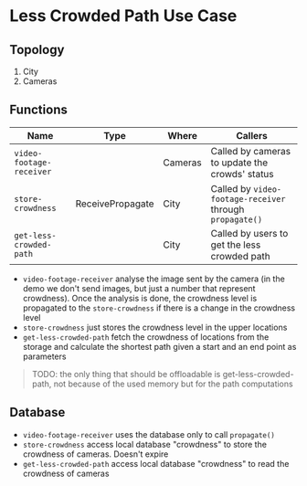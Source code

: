 # Less Crowded Path Use Case

## Topology

1. City
2. Cameras

## Functions

| Name                      | Type              | Where     | Callers                                                   |
|---------------------------|-------------------|-----------|-----------------------------------------------------------|
| `video-footage-receiver`  |                   | Cameras   | Called by cameras to update the crowds' status            |
| `store-crowdness`         | ReceivePropagate  | City      | Called by `video-footage-receiver` through `propagate()`  |
| `get-less-crowded-path`   |                   | City      | Called by users to get the less crowded path              |

* `video-footage-receiver` analyse the image sent by the camera (in the demo we don't send images, but just a number that represent crowdness). Once the analysis is done, the crowdness level is propagated to the `store-crowdness` if there is a change in the crowdness level
* `store-crowdness` just stores the crowdness level in the upper locations
* `get-less-crowded-path` fetch the crowdness of locations from the storage and calculate the shortest path given a start and an end point as parameters

> TODO: the only thing that should be offloadable is get-less-crowded-path, not because of the used memory but for the path computations

## Database

* `video-footage-receiver` uses the database only to call `propagate()`
* `store-crowdness` access local database "crowdness" to store the crowdness of cameras. Doesn't expire
* `get-less-crowded-path` access local database "crowdness" to read the crowdness of cameras
